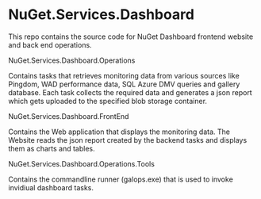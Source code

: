 NuGet.Services.Dashboard
========================

This repo contains the source code for NuGet Dashboard frontend website and back end operations.

NuGet.Services.Dashboard.Operations

Contains tasks that retrieves monitoring data from various sources like Pingdom, WAD performance data, SQL Azure DMV queries and gallery database.
Each task collects the required data and generates a json report which gets uploaded to the specified blob storage container.

NuGet.Services.Dashboard.FrontEnd

Contains the Web application that displays the monitoring data. The Website reads the json report created by the backend tasks and displays them as charts and tables.

NuGet.Services.Dashboard.Operations.Tools

Contains the commandline runner (galops.exe) that is used to invoke invidiual dashboard tasks.
